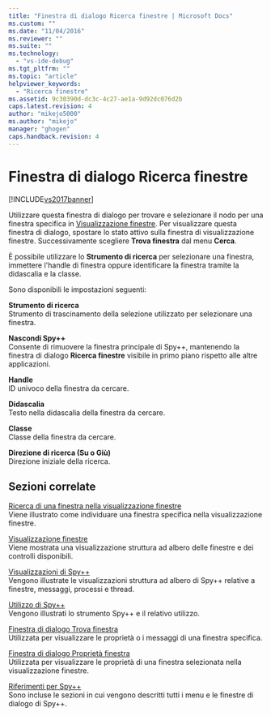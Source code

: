 ```yaml
---
title: "Finestra di dialogo Ricerca finestre | Microsoft Docs"
ms.custom: ""
ms.date: "11/04/2016"
ms.reviewer: ""
ms.suite: ""
ms.technology: 
  - "vs-ide-debug"
ms.tgt_pltfrm: ""
ms.topic: "article"
helpviewer_keywords: 
  - "Ricerca finestre"
ms.assetid: 9c30390d-dc3c-4c27-ae1a-9d92dc076d2b
caps.latest.revision: 4
author: "mikejo5000"
ms.author: "mikejo"
manager: "ghogen"
caps.handback.revision: 4
---
```

# Finestra di dialogo Ricerca finestre
[!INCLUDE[vs2017banner](../code-quality/includes/vs2017banner.md)]

Utilizzare questa finestra di dialogo per trovare e selezionare il nodo per una finestra specifica in [Visualizzazione finestre](../debugger/windows-view.md).  Per visualizzare questa finestra di dialogo, spostare lo stato attivo sulla finestra di visualizzazione finestre.  Successivamente scegliere **Trova finestra** dal menu **Cerca**.  
  
 È possibile utilizzare lo **Strumento di ricerca** per selezionare una finestra, immettere l'handle di finestra oppure identificare la finestra tramite la didascalia e la classe.  
  
 Sono disponibili le impostazioni seguenti:  
  
 **Strumento di ricerca**  
 Strumento di trascinamento della selezione utilizzato per selezionare una finestra.  
  
 **Nascondi Spy\+\+**  
 Consente di rimuovere la finestra principale di Spy\+\+, mantenendo la finestra di dialogo **Ricerca finestre** visibile in primo piano rispetto alle altre applicazioni.  
  
 **Handle**  
 ID univoco della finestra da cercare.  
  
 **Didascalia**  
 Testo nella didascalia della finestra da cercare.  
  
 **Classe**  
 Classe della finestra da cercare.  
  
 **Direzione di ricerca \(Su o Giù\)**  
 Direzione iniziale della ricerca.  
  
## Sezioni correlate  
 [Ricerca di una finestra nella visualizzazione finestre](../debugger/how-to-search-for-a-window-in-windows-view.md)  
 Viene illustrato come individuare una finestra specifica nella visualizzazione finestre.  
  
 [Visualizzazione finestre](../debugger/windows-view.md)  
 Viene mostrata una visualizzazione struttura ad albero delle finestre e dei controlli disponibili.  
  
 [Visualizzazioni di Spy\+\+](../debugger/spy-increment-views.md)  
 Vengono illustrate le visualizzazioni struttura ad albero di Spy\+\+ relative a finestre, messaggi, processi e thread.  
  
 [Utilizzo di Spy\+\+](../debugger/using-spy-increment.md)  
 Vengono illustrati lo strumento Spy\+\+ e il relativo utilizzo.  
  
 [Finestra di dialogo Trova finestra](../debugger/find-window-dialog-box.md)  
 Utilizzata per visualizzare le proprietà o i messaggi di una finestra specifica.  
  
 [Finestra di dialogo Proprietà finestra](../debugger/window-properties-dialog-box.md)  
 Utilizzata per visualizzare le proprietà di una finestra selezionata nella visualizzazione finestre.  
  
 [Riferimenti per Spy\+\+](../debugger/spy-increment-reference.md)  
 Sono incluse le sezioni in cui vengono descritti tutti i menu e le finestre di dialogo di Spy\+\+.
